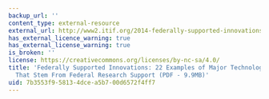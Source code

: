 ```yaml
---
backup_url: ''
content_type: external-resource
external_url: http://www2.itif.org/2014-federally-supported-innovations.pdf
has_external_licence_warning: true
has_external_license_warning: true
is_broken: ''
license: https://creativecommons.org/licenses/by-nc-sa/4.0/
title: 'Federally Supported Innovations: 22 Examples of Major Technology Advances
  That Stem From Federal Research Support (PDF - 9.9MB)'
uid: 7b3553f9-5813-4dce-a5b7-00d6572f4ff7
---
```

